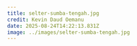 ```yaml
---
title: selter-sumba-tengah.jpg
credit: Kevin Daud Oemanu
date: 2025-08-24T14:22:13.831Z
image: ../images/selter-sumba-tengah.jpg
---
```


